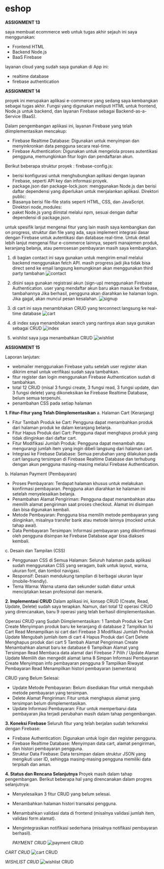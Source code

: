 # eshop
**ASSIGNMENT 13**


 saya membuat ecommerce web untuk tugas akhir
 sejauh ini saya menggunakan:
 - Frontend HTML
 - Backend Node.js
 - BaaS Firebase

layanan cloud yang sudah saya gunakan di App ini:
- realtime database
- firebase authentication

**ASSIGNMENT 14**


proyek ini merupakan aplikasi e-commerce yang sedang saya kembangkan sebagai tugas akhir. Fungsi yang digunakan meliputi HTML untuk frontend, Node.js untuk backend, dan layanan Firebase sebagai Backend-as-a-Service (BaaS).​

Dalam pengembangan aplikasi ini, layanan Firebase yang telah diimplementasikan mencakup:​
- Firebase Realtime Database: Digunakan untuk menyimpan dan menyinkronkan data pengguna secara real-time.​
- Firebase Authentication: Digunakan untuk mengelola proses autentikasi pengguna, memungkinkan fitur login dan pendaftaran akun.​

Berikut beberapa struktur proyek :​
firebase-config.js:​
- berisi konfigurasi untuk menghubungkan aplikasi dengan layanan Firebase, seperti API key dan informasi proyek.​
- package.json dan package-lock.json:​ menggunakan Node.js dan berisi daftar dependensi yang diperlukan untuk menjalankan aplikasi.​
Direktori public:​
- Biasanya berisi file-file statis seperti HTML, CSS, dan JavaScript.​
Direktori node_modules:​
- paket Node.js yang diinstal melalui npm, sesuai dengan daftar dependensi di package.json.​

untuk spesifik lanjut mengenai fitur yang lain masih saya kembangkan dan on progress, struktur dan file yang ada, saya implement integrasi dasar dengan Firebase untuk autentikasi dan database real-time. Untuk detail lebih lanjut mengenai fitur e-commerce lainnya, seperti manajemen produk, keranjang belanja, atau pemrosesan pembayaran masih saya kembangkan.


1. di bagian contact ini saya gunakan untuk mengirim email melalui backend menggunakan fetch API. masih progress jadi jika tidak bisa direct send ke email langsung kemungkinan akan menggunakan third party tambahan
![contact](https://github.com/user-attachments/assets/6fa42254-ca2f-4144-9bcb-084300eed06c)

2. disini saya gunakan registrasi akun (sign-up) menggunakan Firebase Authentication. user yang mendaftar akun baru akan masuk ke firebase, tambahannya Jika berhasil, pengguna akan diarahkan ke halaman login. Jika gagal, akan muncul pesan kesalahan.
![signup](https://github.com/user-attachments/assets/413ea8eb-201e-4bc3-9b91-5e93d4a34814)

3. di cart ini saya menambhakan CRUD yang terconnect langsung ke real-time database
![cart](https://github.com/user-attachments/assets/29f666c2-23d4-48ab-ab94-41518b6c1dd2)

4. di index saya menambhakan search yang nantinya akan saya gunakan sebagai CRUD 
![index](https://github.com/user-attachments/assets/10594932-1230-42bf-b5a0-4a007d0b46ee)

5. wishlist saya juga menambahkan CRUD
![wishlist](https://github.com/user-attachments/assets/1b66d88b-d4c9-4f10-93d3-82571f95efa6)


**ASSIGNMENT 15**


Laporan lanjutan:
- webmailer menggunakan Firebase yaitu setelah user register akan dikirim email untuk verifikasi sudah saya tambahkan.
- fitur register dan login menggunakan Firebase Authentication sudah di tambahkan.
-  total 12 CRUD (misal 3 fungsi create, 3 fungsi read, 3 fungsi update, dan 3 fungsi delete) yang dikoneksikan ke Firebase Realtime Database, belum semua terpenuhi.
- penambahan CSS pada setiap halaman

  
**1. Fitur-Fitur yang Telah Diimplementasikan**
a. Halaman Cart (Keranjang)
   - Fitur Tambah Produk ke Cart: Pengguna dapat menambahkan produk dari halaman produk ke dalam keranjang belanja.
   - Fitur Hapus Produk dari Cart: Pengguna dapat menghapus produk yang tidak diinginkan dari daftar cart.
   - Fitur Modifikasi Jumlah Produk: Pengguna dapat menambah atau mengurangi jumlah item yang ingin dibeli langsung dari halaman cart.
   - Integrasi ke Firebase Database: Semua perubahan yang dilakukan pada cart langsung tersimpan di Firebase Realtime Database dan terhubung dengan akun pengguna masing-masing melalui Firebase Authentication.

b. Halaman Payment (Pembayaran)
- Proses Pembayaran: Terdapat halaman khusus untuk melakukan konfirmasi pembayaran. Pengguna akan diarahkan ke halaman ini setelah menyelesaikan belanja.
- Penambahan Alamat Pengiriman: Pengguna dapat menambahkan atau memilih alamat pengiriman saat proses checkout. Alamat ini disimpan dan bisa digunakan kembali.
- Metode Pembayaran: Pengguna bisa memilih metode pembayaran yang diinginkan, misalnya transfer bank atau metode lainnya (mocked untuk tahap awal).
- Data Pembayaran Tersimpan: Informasi pembayaran yang dikonfirmasi oleh pengguna disimpan ke Firebase Database agar bisa diakses kembali.

c. Desain dan Tampilan (CSS)
- Penggunaan CSS di Semua Halaman: Seluruh halaman pada aplikasi sudah menggunakan CSS yang seragam, baik untuk layout, warna, ukuran font, dan tombol navigasi.
- Responsif: Desain mendukung tampilan di berbagai ukuran layar (mobile-friendly).
- Tema Warna: Warna utama dan sekunder sudah diatur untuk menciptakan kesan profesional dan menarik.

**2. Implementasi CRUD**
Dalam aplikasi ini, konsep CRUD (Create, Read, Update, Delete) sudah saya terapkan. Namun, dari total 12 operasi CRUD yang direncanakan, baru 9 operasi yang telah berhasil diimplementasikan.

Operasi CRUD yang Sudah Diimplementasikan:
 1	Tambah Produk ke Cart	Create	Menyimpan produk baru ke keranjang di database
 2	Tampilkan Isi Cart	Read	Menampilkan isi cart dari Firebase
 3	Modifikasi Jumlah Produk	Update	Mengubah jumlah item di cart
 4	Hapus Produk dari Cart	Delete	Menghapus produk dari cart
 5	Tambah Alamat Pengiriman	Create	Menambahkan alamat baru ke database
 6	Tampilkan Alamat yang Tersimpan	Read	Membaca data alamat dari Firebase
 7	Pilih / Update Alamat	Update	Memilih dan mengedit alamat lama
 8	Simpan Informasi Pembayaran	Create	Menyimpan info pembayaran pengguna
 9	Tampilkan Riwayat Pembayaran	Read	Menampilkan histori pembayaran (sementara)

CRUD yang Belum Selesai:
 - Update Metode Pembayaran: Belum disediakan fitur untuk mengubah metode pembayaran yang tersimpan.
 - Delete Alamat Pengiriman: Fitur untuk menghapus alamat yang tersimpan belum diimplementasikan.
 - Update Informasi Pembayaran: Fitur untuk memperbarui data pembayaran jika terjadi perubahan masih dalam tahap pengembangan.

**3. Koneksi Firebase**
Seluruh fitur yang telah berjalan sudah terkoneksi dengan Firebase:
 - Firebase Authentication: Digunakan untuk login dan register pengguna.
 - Firebase Realtime Database: Menyimpan data cart, alamat pengiriman, dan histori pembayaran pengguna.
 - Struktur Data Firebase: Data tersimpan dalam struktur JSON yang mengikuti user ID, sehingga masing-masing pengguna memiliki data terpisah dan aman.

**4. Status dan Rencana Selanjutnya**
Proyek masih dalam tahap pengembangan. Berikut beberapa hal yang direncanakan dalam progres selanjutnya:
 - Menyelesaikan 3 fitur CRUD yang belum selesai.
 - Menambahkan halaman histori transaksi pengguna.
 - Menambahkan validasi data di frontend (misalnya validasi jumlah item, validasi form alamat).
 - Mengintegrasikan notifikasi sederhana (misalnya notifikasi pembayaran berhasil).

   *PAYMENT CRUD*
![payment CRUD](https://github.com/user-attachments/assets/949994d6-faf7-4f33-a654-ccfc9dd79eb6)

*CART CRUD*
![cart CRUD](https://github.com/user-attachments/assets/98915711-b15a-4093-9858-a98667b1a28b)

*WISHLIST CRUD*
![wishlist CRUD](https://github.com/user-attachments/assets/a013c16d-5b8a-4d11-9e20-0f35e5bbc0c3)

